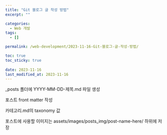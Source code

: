 ```yaml
---
title: "Git 블로그 글 작성 방법"
excerpt: ""

categories:
  - Web 개발
tags:
  - []

permalink: /web-development/2023-11-16-Git-블로그-글-작성-방법/

toc: true
toc_sticky: true
 
date: 2023-11-16
last_modified_at: 2023-11-16
---
```


_posts 폴더에 YYYY-MM-DD-제목.md 파일 생성

포스트 front matter 작성

카테고리.md의 taxonomy 값

포스트에 사용할 이미지는 assets/images/posts_img/post-name-here/ 하위에 저장

